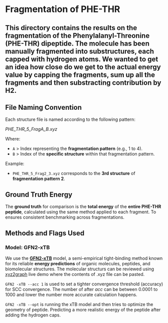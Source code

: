 # Fragmentation of PHE-THR


This directory contains the results on the fragmentation of the **Phenylalanyl-Threonine (PHE-THR)** dipeptide. The molecule has been manually fragmented into substructures, each capped with hydrogen atoms. We wanted to get an idea how close do we get to the actual energy value by capping the fragments, sum up all the fragments and then substracting contribution by H2.
---

## File Naming Convention

Each structure file is named according to the following pattern:

*PHE_THR_5_FragA_B.xyz*

Where:
- `A` > Index representing the **fragmentation pattern** (e.g., 1 to 4).
- `B` > Index of the **specific structure** within that fragmentation pattern.

Example:
- `PHE_THR_5_Frag2_3.xyz` corresponds to the **3rd structure** of **fragmentation pattern 2**.


## Ground Truth Energy

The **ground truth** for comparison is the **total energy** of the **entire PHE-THR peptide**, calculated using the same method applied to each fragment. To ensures consistent benchmarking across fragmentations.

## Methods and Flags Used

### Model: GFN2-xTB

We use the [**GFN2-xTB**](https://github.com/grimme-lab/xtb) model, a semi-empirical tight-binding method known for its reliable **energy predictions** of organic molecules, peptides, and biomolecular structures. The molecular structurs can be reviewed using [xyz2graph](https://github.com/zotko/xyz2graph) live demo where the contents of .xyz file can be pasted. 

`GFN2 -xTB --acc 1`  is used to set a tighter convergence threshold (accuracy) for SCC convergence. The number of after *acc* can be between 0.0001 to 1000 and lower the number more accurate calculation happens.

`GFN2 -xTB --opt`  is running the xTB model and then tries to optimize the geometry of peptide. Predicting a more realistic energy of the peptide after adding the hydrogen caps.
